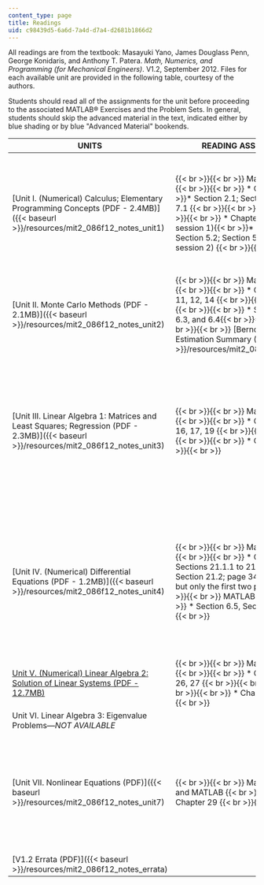 ```yaml
---
content_type: page
title: Readings
uid: c98439d5-6a6d-7a4d-d7a4-d2681b1866d2
---
```


All readings are from the textbook: Masayuki Yano, James Douglass Penn, George Konidaris, and Anthony T. Patera. _Math, Numerics, and Programming (for Mechanical Engineers)_. V1.2, September 2012. Files for each available unit are provided in the following table, courtesy of the authors.

Students should read all of the assignments for the unit before proceeding to the associated MATLAB® Exercises and the Problem Sets. In general, students should skip the advanced material in the text, indicated either by blue shading or by blue "Advanced Material" bookends.

| UNITS | READING ASSIGNMENTS | SUPPORTING VIDEOS |
| --- | --- | --- |
| [Unit I. (Numerical) Calculus; Elementary Programming Concepts (PDF - 2.4MB)]({{< baseurl >}}/resources/mit2_086f12_notes_unit1) |  {{< br >}}{{< br >}} Math and Numerics: {{< br >}}{{< br >}} *   Chapter 1{{< br >}}*   Section 2.1; Section 3.1; Section 7.1 {{< br >}}{{< br >}} MATLAB: {{< br >}}{{< br >}} *   Chapter 4 (for Recitation session 1){{< br >}}*   Section 5.1; Section 5.2; Section 5.4 (for Recitation session 2) {{< br >}}{{< br >}}  | [The Macro-Me-Robot^1]({{< baseurl >}}/resources/the-macro-me-robot-1) {{< br >}}{{< br >}} Video of a 2.086 robot performing IR range finding and odometry. (Courtesy of James Penn. Used with permission.) {{< br >}}{{< br >}}  |
| [Unit II. Monte Carlo Methods (PDF - 2.1MB)]({{< baseurl >}}/resources/mit2_086f12_notes_unit2) |  {{< br >}}{{< br >}} Math and Numerics: {{< br >}}{{< br >}} *   Chapters 8, 9, 10, 11, 12, 14 {{< br >}}{{< br >}} MATLAB: {{< br >}}{{< br >}} *   Section 6.1, 6.2, 6.3, and 6.4{{< br >}}*   Section 5.3 {{< br >}}{{< br >}} [Bernoulli/Area Estimation Summary (PDF)]({{< baseurl >}}/resources/mit2_086f12_unit2_bern) | &nbsp; |
| [Unit III. Linear Algebra 1: Matrices and Least Squares; Regression (PDF - 2.3MB)]({{< baseurl >}}/resources/mit2_086f12_notes_unit3) |  {{< br >}}{{< br >}} Math and Numerics: {{< br >}}{{< br >}} *   Chapters 11, 15, 16, 17, 19 {{< br >}}{{< br >}} MATLAB: {{< br >}}{{< br >}} *   Chapter 18 {{< br >}}{{< br >}}  |  {{< br >}}{{< br >}} [The Macro-Me-Robot: Friction Test]({{< baseurl >}}/resources/the-macro-me-robot-friction-test) {{< br >}}{{< br >}} Video of a 2.086 robot attempting to push a load on two different surfaces. (Courtesy of James Penn. Used with permission.) {{< br >}}{{< br >}}  |
| [Unit IV. (Numerical) Differential Equations (PDF - 1.2MB)]({{< baseurl >}}/resources/mit2_086f12_notes_unit4) |  {{< br >}}{{< br >}} Math and Numerics: {{< br >}}{{< br >}} *   Chapter 20; Sections 21.1.1 to 21.1.5 inclusive; Section 21.2; page 348; Section 21.4 but only the first two paragraphs. {{< br >}}{{< br >}} MATLAB: {{< br >}}{{< br >}} *   Section 6.5, Section 6.6. {{< br >}}{{< br >}}  |  {{< br >}}{{< br >}} [Macro-Me-Suspension]({{< baseurl >}}/resources/macro-me-suspension) {{< br >}}{{< br >}} Video of a 2.086 robot driving over a small bump at three different velocities. (Courtesy of James Penn. Used with permission.) {{< br >}}{{< br >}}  |
| [Unit V. (Numerical) Linear Algebra 2: Solution of Linear Systems (PDF - 12.7MB)](/ans7870/2/2.086/F12/MIT2_086F12_notes_unit5.pdf) |  {{< br >}}{{< br >}} Math and Numerics: {{< br >}}{{< br >}} *   Chapters 24, 25, 26, 27 {{< br >}}{{< br >}} MATLAB: {{< br >}}{{< br >}} *   Chapter 28 {{< br >}}{{< br >}}  | &nbsp; |
| Unit VI. Linear Algebra 3: Eigenvalue Problems—_NOT AVAILABLE_ | &nbsp; |
| [Unit VII. Nonlinear Equations (PDF)]({{< baseurl >}}/resources/mit2_086f12_notes_unit7) |  {{< br >}}{{< br >}} Math and Numerics, and MATLAB {{< br >}}{{< br >}} *   Chapter 29 {{< br >}}{{< br >}}  |  {{< br >}}{{< br >}} [Robot Arm Demo]({{< baseurl >}}/resources/robot-arm-demo) {{< br >}}{{< br >}} Video of a 2.086 robot arm tracking a specified trajectory. (Courtesy of James Penn. Used with permission.) {{< br >}}{{< br >}}  |
| [V1.2 Errata (PDF)]({{< baseurl >}}/resources/mit2_086f12_notes_errata) | &nbsp; |